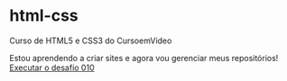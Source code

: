 # html-css

Curso de HTML5 e CSS3 do CursoemVideo

Estou aprendendo a criar sites e agora vou gerenciar meus repositórios!
<a href= "https://kogaw.github.io/html-css/Desafios/desafio-10pt2/index.html">Executar o desafio 010</a>
